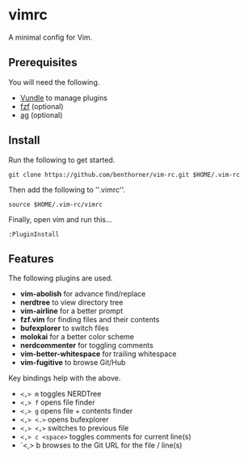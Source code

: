 # vimrc

A minimal config for Vim.

## Prerequisites

You will need the following.

  - [Vundle](https://github.com/VundleVim/Vundle.vim) to manage plugins
  - [fzf](https://github.com/junegunn/fzf#using-homebrew) (optional)
  - [ag](https://github.com/ggreer/the_silver_searcher#installing) (optional)

## Install

Run the following to get started.

    git clone https://github.com/benthorner/vim-rc.git $HOME/.vim-rc

Then add the following to ''.vimrc''.

    source $HOME/.vim-rc/vimrc

Finally, open vim and run this...

    :PluginInstall

## Features

The following plugins are used.

   - **vim-abolish** for advance find/replace
   - **nerdtree** to view directory tree
   - **vim-airline** for a better prompt
   - **fzf.vim** for finding files and their contents
   - **bufexplorer** to switch files
   - **molokai** for a better color scheme
   - **nerdcommenter** for toggling comments
   - **vim-better-whitespace** for trailing whitespace
   - **vim-fugitive** to browse Git/Hub

Key bindings help with the above.

   - `<,> m` toggles NERDTree
   - `<,> f` opens file finder
   - `<,> g` opens file + contents finder
   - `<,> <.>` opens bufexplorer
   - `<,> <,>` switches to previous file
   - `<,> c <space>` toggles comments for current line(s)
   - `<,> b browses to the Git URL for the file / line(s)
